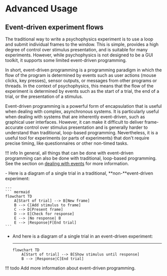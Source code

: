 # Advanced Usage

## Event-driven experiment flows

The traditional way to write a psychophysics experiment is to use a loop and submit individual frames to the window. This is simple, provides a high degree of control over stimulus presentation, and is suitable for many experiments. However, while psychophysics is not designed to be a GUI toolkit, it supports some limited event-driven programming.

In short, event-driven programming is a programming paradigm in which the flow of the program is determined by events such as user actions (mouse clicks, key presses), sensor outputs, or messages from other programs or threads. In the context of psychophysics, this means that the flow of the experiment is determined by events such as the start of a trial, the end of a trial, or the presentation of a stimulus.


Event-driven programming is a powerful form of encapsulation that is useful when dealing with complex, asynchronous systems. It is particularly useful when dealing with systems that are inherently event-driven, such as graphical user interfaces. However, it can make it difficult to deliver frame-accurate control over stimulus presentation and is generally harder to understand than traditional, loop-based programming. Nevertheless, it is a useful tool for experiments (or parts of experiments) that don't require precise timing, like questionnaires or other non-timed tasks.

!!! info
    In general, all things that can be done with event-driven programming can also be done with traditional, loop-based programming. See the section on [dealing with events](events.md) for more information.

<div class="grid cards" markdown>
-   Here is a diagram of a single trial in a traditional, **non-**event-driven experiment:

    ---
    ``` mermaid
    flowchart TD
        A[Start of trial] --> B[New frame]
        B --> C[Add stimulus to frame]
        C --> D[Present frame]
        D --> E[Check for response]
        E --> |No response| B
        E --> |Response|F[End trial]
    ```

-   And here is a diagram of a single trial in an event-driven experiment:

    ---
    ``` mermaid
    flowchart TD
        A[Start of trial] --> B[Show stimulus until response]
        B --> |Response|C[End trial]
    ```
</div>


!!! todo
    Add more information about event-driven programming.
